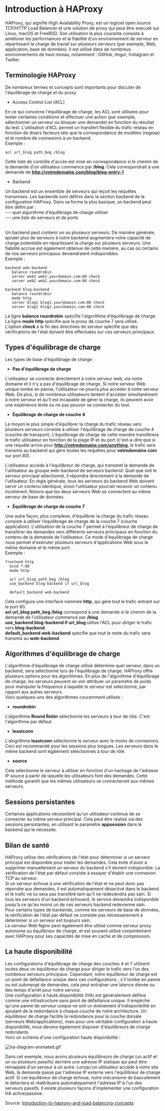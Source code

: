 # Introduction à HAProxy

HAProxy, qui signifie High Availability Proxy, est un logiciel open source TCP/HTTP Load Balancer et une solution de proxy qui peut être exécuté sur Linux, macOS et FreeBSD. Son utilisation la plus courante consiste à améliorer les performances et la fiabilité d'un environnement de serveur en répartissant la charge de travail sur plusieurs serveurs (par exemple, Web, application, base de données). Il est utilisé dans de nombreux environnements de haut niveau, notamment : GitHub, Imgur, Instagram et Twitter.

## Terminologie HAProxy
De nombreux termes et concepts sont importants pour discuter de l'équilibrage de charge et du proxy. <br>

- Access Control List (ACL)

En ce qui concerne l'équilibrage de charge, les ACL sont utilisées pour tester certaines conditions et effectuer une action (par exemple, sélectionner un serveur ou bloquer une demande) en fonction du résultat du test. L'utilisation d'ACL permet un transfert flexible du trafic réseau en fonction de divers facteurs tels que la correspondance de modèles (regexp) et le nombre de connexions à un backend.
<br>
Exemple :
```
acl url_blog path_beg /blog
```

Cette liste de contrôle d'accès est mise en correspondance si le chemin de la demande d'un utilisateur commence par **/blog**. Cela correspondrait à une demande de **http://votredomaine.com/blog/blog-entry-1**

- Backend

Un backend est un ensemble de serveurs qui reçoit les requêtes transmises. Les backends sont définis dans la section backend de la configuration HAProxy. Dans sa forme la plus basique, un backend peut être défini par : <br>
--- quel algorithme d'équilibrage de charge utiliser <br>
--- une liste de serveurs et de ports <br><br>

Un backend peut contenir un ou plusieurs serveurs. De manière générale, ajouter plus de serveurs à notre backend augmentera votre capacité de charge potentielle en répartissant la charge sur plusieurs serveurs. Une fiabilité accrue est également obtenue de cette manière, au cas où certains de nos serveurs principaux deviendraient indisponibles.
<br>
Exemple :

```
backend web-backend
   balance roundrobin
   server web1 web1.yourdomain.com:80 check
   server web2 web2.yourdomain.com:80 check
   
backend blog-backend
   balance roundrobin
   mode http
   server blog1 blog1.yourdomain.com:80 check
   server blog1 blog1.yourdomain.com:80 check
```

La ligne **balance roundrobin** spécifie l'algorithme d'équilibrage de charge.
<br>
La ligne **mode http** spécifie que le proxy de couche 7 sera utilisé.
<br>
L'option **check** à la fin des directives de serveur spécifie que des vérifications de l'état doivent être effectuées sur ces serveurs principaux.


## Types d'équilibrage de charge
Les types de base d'équilibrage de charge : <br>

- **Pas d'équilibrage de charge**

L'utilisateur se connecte directement à notre serveur web, via notre domaine et il n'y a pas d'équilibrage de charge. Si notre serveur Web unique tombe en panne, l'utilisateur ne pourra plus accéder à notre serveur Web. De plus, si de nombreux utilisateurs tentent d'accéder simultanément à notre serveur et qu'il est incapable de gérer la charge, ils peuvent avoir une expérience lente ou ne pas pouvoir se connecter du tout.

- **Équilibrage de charge de couche 4**

Le moyen le plus simple d'équilibrer la charge du trafic réseau vers plusieurs serveurs consiste à utiliser l'équilibrage de charge de couche 4 (couche de transport). L'équilibrage de charge de cette manière transférera le trafic utilisateur en fonction de la plage IP et du port (c'est-à-dire que si une requête arrive pour **http://votredomaine.com/anything**, le trafic sera transmis au backend qui gère toutes les requêtes pour **votredomaine.com** sur port 80).

L'utilisateur accède à l'équilibreur de charge, qui transmet la demande de l'utilisateur au groupe web-backend de serveurs backend. Quel que soit le serveur principal sélectionné, il répondra directement à la demande de l'utilisateur. En règle générale, tous les serveurs du backend Web doivent servir un contenu identique, sinon l'utilisateur pourrait recevoir un contenu incohérent. Notons que les deux serveurs Web se connectent au même serveur de base de données.

- **Équilibrage de charge de couche 7**

Une autre façon, plus complexe, d'équilibrer la charge du trafic réseau consiste à utiliser l'équilibrage de charge de la couche 7 (couche application). L'utilisation de la couche 7 permet à l'équilibreur de charge de transférer les demandes vers différents serveurs principaux en fonction du contenu de la demande de l'utilisateur. Ce mode d'équilibrage de charge nous permet d'exécuter plusieurs serveurs d'applications Web sous le même domaine et le même port.
<br>
Exemple :

```
frontend http
  bind *:80
  mode http

  acl url_blog path_beg /blog
  use_backend blog-backend if url_blog
 
  default_backend web-backend
```

Cela configure une interface nommée **http**, qui gère tout le trafic entrant sur le port 80.
<br>
**acl url_blog path_beg /blog** correspond à une demande si le chemin de la demande de l'utilisateur commence par **/blog**.
<br>
**use_backend blog-backend if url_blog** utilise l'ACL pour diriger le trafic vers **blog-backend**.
<br>
**default_backend web-backend** spécifie que tout le reste du trafic sera transmis au **web-backend**.


## Algorithmes d'équilibrage de charge

L'algorithme d'équilibrage de charge utilisé détermine quel serveur, dans un backend, sera sélectionné lors de l'équilibrage de charge. HAProxy offre plusieurs options pour les algorithmes. En plus de l'algorithme d'équilibrage de charge, les serveurs peuvent se voir attribuer un paramètre de poids pour manipuler la fréquence à laquelle le serveur est sélectionné, par rapport aux autres serveurs.
<br>
Voici quelques-uns des algorithmes couramment utilisés : <br>

- **roundrobin**

L'algorithme **Round Robin** sélectionne les serveurs à tour de rôle. C'est l'algorithme par défaut.

- **leastconn**

L'alogrithme **leastconn** sélectionne le serveur avec le moins de connexions. Ceci est recommandé pour les sessions plus longues. Les serveurs dans le même backend sont également sélectionnés à tour de rôle.

- **source**

Cela sélectionne le serveur à utiliser en fonction d'un hachage de l'adresse IP source à partir de laquelle les utilisateurs font des demandes. Cette méthode garantit que les mêmes utilisateurs se connecteront aux mêmes serveurs.


## Sessions persistantes

Certaines applications nécessitent qu'un utilisateur continue de se connecter au même serveur principal. Cela peut être réalisé via des sessions persistantes, en utilisant le paramètre **appsession** dans le backend qui le nécessite.


## Bilan de santé
HAProxy utilise des vérifications de l'état pour déterminer si un serveur principal est disponible pour traiter les demandes. Cela évite d'avoir à supprimer manuellement un serveur du backend s'il devient indisponible. La vérification de l'état par défaut consiste à essayer d'établir une connexion TCP au serveur.
<br>
Si un serveur échoue à une vérification de l'état et ne peut donc pas répondre aux demandes, il est automatiquement désactivé dans le backend et le trafic ne lui sera pas transféré tant qu'il ne redeviendra pas sain. Si tous les serveurs d'un backend échouent, le service deviendra indisponible jusqu'à ce qu'au moins un de ces serveurs backend redevienne sain.
<br>
Pour certains types de backends, comme les serveurs de base de données, la vérification de l'état par défaut ne consiste pas nécessairement à déterminer si un serveur est toujours sain.
<br>
Le serveur Web Nginx peut également être utilisé comme serveur proxy autonome ou équilibreur de charge, et est souvent utilisé conjointement avec HAProxy pour ses capacités de mise en cache et de compression.


## La haute disponibilité

Les configurations d'équilibrage de charge des couches 4 et 7 utilisent toutes deux un équilibreur de charge pour diriger le trafic vers l'un des nombreux serveurs principaux. Cependant, notre équilibreur de charge est un point de défaillance unique dans ces configurations ; s'il tombe en panne ou est submergé de demandes, cela peut entraîner une latence élevée ou des temps d'arrêt pour notre service.
<br>
Une configuration à haute disponibilité (HA) est généralement définie comme une infrastructure sans point de défaillance unique. Il empêche qu'une panne de serveur unique ne soit un événement d'indisponibilité en ajoutant de la redondance à chaque couche de notre architecture. Un équilibreur de charge facilite la redondance pour la couche dorsale (serveurs Web/applications), mais pour une véritable configuration à haute disponibilité, nous devons également disposer d'équilibreurs de charge redondants.
<br>
Voici un schéma d'une configuration haute disponibilité :

![ha-diagram-animated.gif](../images/ha-diagram-animated.gif)

Dans cet exemple, nous avons plusieurs équilibreurs de charge (un actif et un ou plusieurs passifs) derrière une adresse IP statique qui peut être remappée d'un serveur à un autre. Lorsqu'un utilisateur accède à notre site Web, la demande passe par l'adresse IP externe vers l'équilibreur de charge actif. Si cet équilibreur de charge échoue, notre mécanisme de basculement le détectera et réattribuera automatiquement l'adresse IP à l'un des serveurs passifs. Il existe plusieurs façons d'implémenter une configuration HA active/passive.

Source: [Introduction-to-haproxy-and-load-balancing-concepts](https://www.digitalocean.com/community/tutorials/an-introduction-to-haproxy-and-load-balancing-concepts)